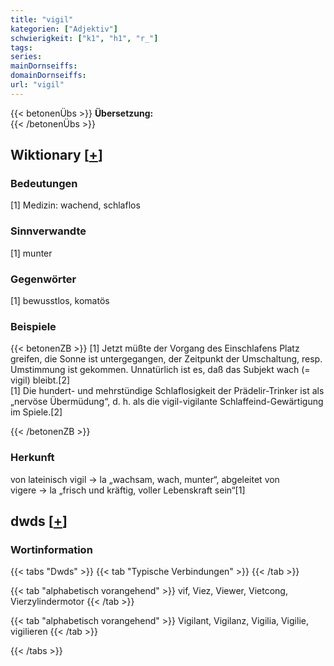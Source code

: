 ```yaml
---
title: "vigil"
kategorien: ["Adjektiv"]
schwierigkeit: ["k1", "h1", "r_"]
tags:
series:
mainDornseiffs:
domainDornseiffs:
url: "vigil"
---
```


{{< betonenÜbs >}}
**Übersetzung:**  
{{< /betonenÜbs >}}

## Wiktionary [[+](https://de.wiktionary.org/wiki/vigil)]

### Bedeutungen
[1] Medizin: wachend, schlaflos  

### Sinnverwandte
[1] munter  

### Gegenwörter
[1] bewusstlos, komatös  

### Beispiele
{{< betonenZB >}}
[1] Jetzt müßte der Vorgang des Einschlafens Platz greifen, die Sonne ist untergegangen, der Zeitpunkt der Umschaltung, resp. Umstimmung ist gekommen. Unnatürlich ist es, daß das Subjekt wach (= vigil) bleibt.[2]  
[1] Die hundert- und mehrstündige Schlaflosigkeit der Prädelir-Trinker ist als „nervöse Übermüdung“, d. h. als die vigil-vigilante Schlaffeind-Gewärtigung im Spiele.[2]  

{{< /betonenZB >}}
### Herkunft
von lateinisch vigil → la „wachsam, wach, munter“, abgeleitet von vigere → la „frisch und kräftig, voller Lebenskraft sein“[1]  



## dwds [[+](https://www.dwds.de/wb/vigil)]

### Wortinformation
{{< tabs "Dwds" >}}
{{< tab "Typische Verbindungen" >}}
{{< /tab >}}

{{< tab "alphabetisch vorangehend" >}}
vif, Viez, Viewer, Vietcong, Vierzylindermotor
{{< /tab >}}

{{< tab "alphabetisch vorangehend" >}}
Vigilant, Vigilanz, Vigilia, Vigilie, vigilieren
{{< /tab >}}

{{< /tabs >}}

